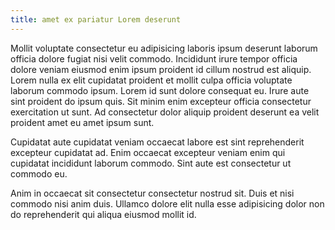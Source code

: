 ```yaml
---
title: amet ex pariatur Lorem deserunt
---
```


Mollit voluptate consectetur eu adipisicing laboris ipsum deserunt laborum officia dolore fugiat nisi velit commodo. Incididunt irure tempor officia dolore veniam eiusmod enim ipsum proident id cillum nostrud est aliquip. Lorem nulla ex elit cupidatat proident et mollit culpa officia voluptate laborum commodo ipsum. Lorem id sunt dolore consequat eu. Irure aute sint proident do ipsum quis. Sit minim enim excepteur officia consectetur exercitation ut sunt. Ad consectetur dolor aliquip proident deserunt ea velit proident amet eu amet ipsum sunt.

Cupidatat aute cupidatat veniam occaecat labore est sint reprehenderit excepteur cupidatat ad. Enim occaecat excepteur veniam enim qui cupidatat incididunt laborum commodo. Sint aute est consectetur ut commodo eu.

Anim in occaecat sit consectetur consectetur nostrud sit. Duis et nisi commodo nisi anim duis. Ullamco dolore elit nulla esse adipisicing dolor non do reprehenderit qui aliqua eiusmod mollit id.